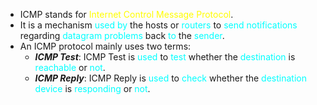 - ICMP stands for <span style="color:#fffd01">Internet Control Message Protocol</span>.
- It is a mechanism <span style="color:#00ffff">used by</span> the hosts or <span style="color:#00ffff">routers</span> to <span style="color:#00ffff">send notifications</span> regarding <span style="color:#00ffff">datagram problems</span> back <span style="color:#00ffff">to</span> the <span style="color:#00ffff">sender</span>.
- An ICMP protocol mainly uses two terms:
	- ***ICMP Test***:
		ICMP Test is <span style="color:#00ffff">used</span> to <span style="color:#00ffff">test</span> whether the <span style="color:#00ffff">destination</span> is <span style="color:#00ffff">reachable</span> or <span style="color:#00ffff">not</span>.
	- ***ICMP Reply***:
		 ICMP Reply is <span style="color:#00ffff">used</span> to <span style="color:#00ffff">check</span> whether the <span style="color:#00ffff">destination device</span> is <span style="color:#00ffff">responding</span> or <span style="color:#00ffff">not</span>.

